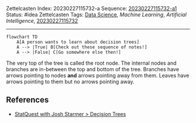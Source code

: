 Zettelcasten Index: 20230227115732-a
Sequence: [20230227115732-a1](20230227115732-a1.md)
Status: #idea
Zettelcasten Tags: [Data Science](../map-of-content/Data%20Science.md), *Machine Learning*, *Artificial Intelligence*, [20230227115732](20230227115732.md)

---

````mermaid
flowchart TD
    A[A person wants to learn about decision trees]
    A --> |True| B[Check out these sequence of notes!]
    A --> |False| C[Go somewhere else then!]
````

The very top of the tree is called the root node. The internal nodes and branches are in-between the top and bottom of the tree. Branches have arrows pointing to nodes **and** arrows pointing away from them. Leaves have arrows pointing to them but no arrows pointing away.

## References

* [StatQuest with Josh Starmer > Decision Trees](../references/StatQuest%20with%20Josh%20Starmer.md#decision-trees)
